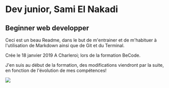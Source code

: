 # Dev junior, Sami El Nakadi

## Beginner web developper

Ceci est un beau Readme, dans le but de m'entrainer et de m'habituer à l'utilisation de Markdown ainsi que de Git et du Terminal.

Crée le 18 janvier 2019
A Charleroi; lors de la formation BeCode.

J'en suis au début de la formation, des modifications viendront par la suite, en fonction de l'évolution de mes compétences!

![](BeCode.png)
